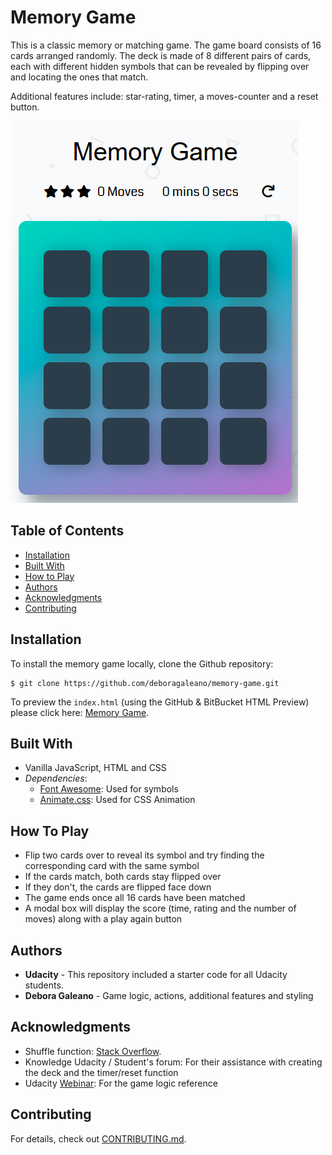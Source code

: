# Memory Game 

This is a classic memory or matching game. The game board consists of 16 cards arranged randomly. The deck is made of 8 different pairs of cards, each with different hidden symbols that can be revealed by flipping over and locating the ones that match. 

Additional features include: star-rating, timer, a moves-counter and a reset button. 

![](img/memory-game.png)

## Table of Contents

* [Installation](#installation) 
* [Built With](#built-with)
* [How to Play](#how-to-play)
* [Authors](#authors)
* [Acknowledgments](#acknowledgments)
* [Contributing](#contributing)

## Installation 

To install the memory game locally, clone the Github repository: 
```
$ git clone https://github.com/deboragaleano/memory-game.git
```
To preview the `index.html` (using the GitHub & BitBucket HTML Preview) please click here: [Memory Game](http://htmlpreview.github.io/?https://github.com/deboragaleano/memory-game/blob/master/index.html).

## Built With

* Vanilla JavaScript, HTML and CSS
* *Dependencies*: 
    * [Font Awesome](https://fontawesome.com/): Used for symbols  
    * [Animate.css](https://daneden.github.io/animate.css/): Used for CSS Animation 

## How To Play 

* Flip two cards over to reveal its symbol and try finding the corresponding card with the same symbol  
* If the cards match, both cards stay flipped over 
* If they don't, the cards are flipped face down
* The game ends once all 16 cards have been matched 
* A modal box will display the score (time, rating and the number of moves) along with a play again button 

## Authors

* **Udacity** - This repository included a starter code for all Udacity students. 
* **Debora Galeano** - Game logic, actions, additional features and styling 

## Acknowledgments

* Shuffle function: [Stack Overflow](http://stackoverflow.com/a/2450976). 
* Knowledge Udacity / Student's forum: For their assistance with creating the deck and the timer/reset function 
* Udacity [Webinar](https://www.youtube.com/watch?time_continue=935&v=x47oLiTpIVk): For the game logic reference

## Contributing

For details, check out [CONTRIBUTING.md](CONTRIBUTING.md).
